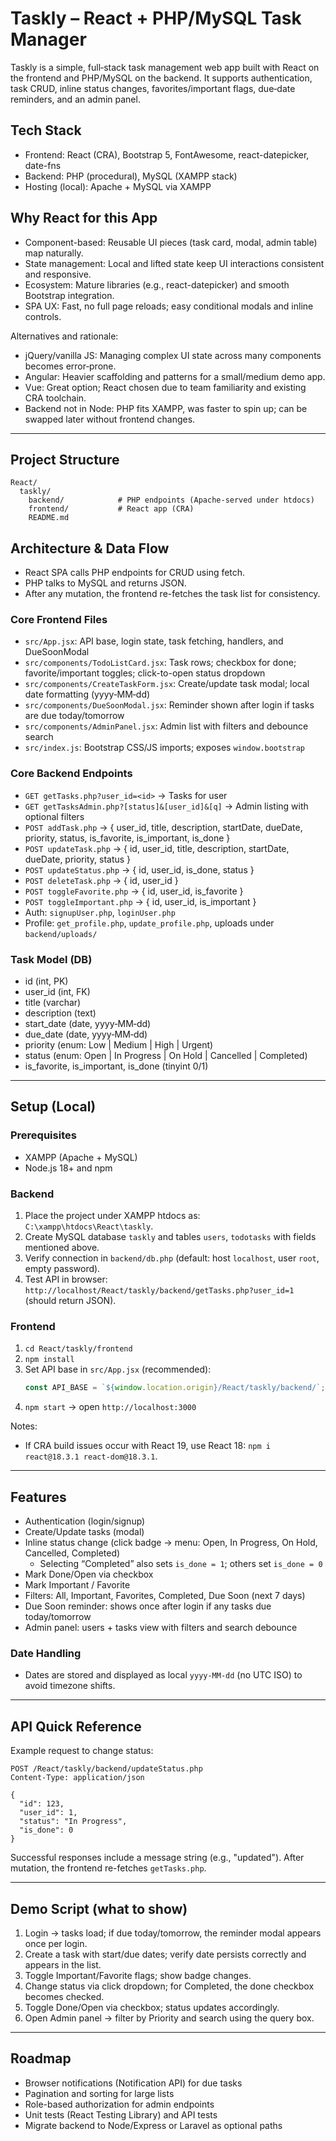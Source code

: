 # Taskly – React + PHP/MySQL Task Manager

Taskly is a simple, full‑stack task management web app built with React on the frontend and PHP/MySQL on the backend. It supports authentication, task CRUD, inline status changes, favorites/important flags, due‑date reminders, and an admin panel.

## Tech Stack
- Frontend: React (CRA), Bootstrap 5, FontAwesome, react-datepicker, date-fns
- Backend: PHP (procedural), MySQL (XAMPP stack)
- Hosting (local): Apache + MySQL via XAMPP

## Why React for this App
- Component-based: Reusable UI pieces (task card, modal, admin table) map naturally.
- State management: Local and lifted state keep UI interactions consistent and responsive.
- Ecosystem: Mature libraries (e.g., react-datepicker) and smooth Bootstrap integration.
- SPA UX: Fast, no full page reloads; easy conditional modals and inline controls.

Alternatives and rationale:
- jQuery/vanilla JS: Managing complex UI state across many components becomes error‑prone.
- Angular: Heavier scaffolding and patterns for a small/medium demo app.
- Vue: Great option; React chosen due to team familiarity and existing CRA toolchain.
- Backend not in Node: PHP fits XAMPP, was faster to spin up; can be swapped later without frontend changes.

---

## Project Structure
```
React/
  taskly/
    backend/            # PHP endpoints (Apache-served under htdocs)
    frontend/           # React app (CRA)
    README.md
```

## Architecture & Data Flow
- React SPA calls PHP endpoints for CRUD using fetch.
- PHP talks to MySQL and returns JSON.
- After any mutation, the frontend re-fetches the task list for consistency.

### Core Frontend Files
- `src/App.jsx`: API base, login state, task fetching, handlers, and DueSoonModal
- `src/components/TodoListCard.jsx`: Task rows; checkbox for done; favorite/important toggles; click-to-open status dropdown
- `src/components/CreateTaskForm.jsx`: Create/update task modal; local date formatting (yyyy‑MM‑dd)
- `src/components/DueSoonModal.jsx`: Reminder shown after login if tasks are due today/tomorrow
- `src/components/AdminPanel.jsx`: Admin list with filters and debounce search
- `src/index.js`: Bootstrap CSS/JS imports; exposes `window.bootstrap`

### Core Backend Endpoints
- `GET getTasks.php?user_id=<id>` → Tasks for user
- `GET getTasksAdmin.php?[status]&[user_id]&[q]` → Admin listing with optional filters
- `POST addTask.php` → { user_id, title, description, startDate, dueDate, priority, status, is_favorite, is_important, is_done }
- `POST updateTask.php` → { id, user_id, title, description, startDate, dueDate, priority, status }
- `POST updateStatus.php` → { id, user_id, is_done, status }
- `POST deleteTask.php` → { id, user_id }
- `POST toggleFavorite.php` → { id, user_id, is_favorite }
- `POST toggleImportant.php` → { id, user_id, is_important }
- Auth: `signupUser.php`, `loginUser.php`
- Profile: `get_profile.php`, `update_profile.php`, uploads under `backend/uploads/`

### Task Model (DB)
- id (int, PK)
- user_id (int, FK)
- title (varchar)
- description (text)
- start_date (date, yyyy‑MM‑dd)
- due_date (date, yyyy‑MM‑dd)
- priority (enum: Low | Medium | High | Urgent)
- status (enum: Open | In Progress | On Hold | Cancelled | Completed)
- is_favorite, is_important, is_done (tinyint 0/1)

---

## Setup (Local)

### Prerequisites
- XAMPP (Apache + MySQL)
- Node.js 18+ and npm

### Backend
1) Place the project under XAMPP htdocs as: `C:\xampp\htdocs\React\taskly`.
2) Create MySQL database `taskly` and tables `users`, `todotasks` with fields mentioned above.
3) Verify connection in `backend/db.php` (default: host `localhost`, user `root`, empty password).
4) Test API in browser: `http://localhost/React/taskly/backend/getTasks.php?user_id=1` (should return JSON).

### Frontend
1) `cd React/taskly/frontend`
2) `npm install`
3) Set API base in `src/App.jsx` (recommended):
   ```js
   const API_BASE = `${window.location.origin}/React/taskly/backend/`;
   ```
4) `npm start` → open `http://localhost:3000`

Notes:
- If CRA build issues occur with React 19, use React 18: `npm i react@18.3.1 react-dom@18.3.1`.

---

## Features
- Authentication (login/signup)
- Create/Update tasks (modal)
- Inline status change (click badge → menu: Open, In Progress, On Hold, Cancelled, Completed)
  - Selecting “Completed” also sets `is_done = 1`; others set `is_done = 0`
- Mark Done/Open via checkbox
- Mark Important / Favorite
- Filters: All, Important, Favorites, Completed, Due Soon (next 7 days)
- Due Soon reminder: shows once after login if any tasks due today/tomorrow
- Admin panel: users + tasks view with filters and search debounce

### Date Handling
- Dates are stored and displayed as local `yyyy‑MM‑dd` (no UTC ISO) to avoid timezone shifts.

---

## API Quick Reference

Example request to change status:
```http
POST /React/taskly/backend/updateStatus.php
Content-Type: application/json

{
  "id": 123,
  "user_id": 1,
  "status": "In Progress",
  "is_done": 0
}
```
Successful responses include a message string (e.g., "updated"). After mutation, the frontend re-fetches `getTasks.php`.

---

## Demo Script (what to show)
1) Login → tasks load; if due today/tomorrow, the reminder modal appears once per login.
2) Create a task with start/due dates; verify date persists correctly and appears in the list.
3) Toggle Important/Favorite flags; show badge changes.
4) Change status via click dropdown; for Completed, the done checkbox becomes checked.
5) Toggle Done/Open via checkbox; status updates accordingly.
6) Open Admin panel → filter by Priority and search using the query box.

---

## Roadmap
- Browser notifications (Notification API) for due tasks
- Pagination and sorting for large lists
- Role-based authorization for admin endpoints
- Unit tests (React Testing Library) and API tests
- Migrate backend to Node/Express or Laravel as optional paths

